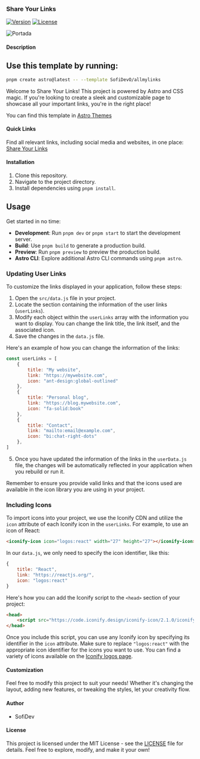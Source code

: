 ### Share Your Links

[![Version](https://img.shields.io/badge/version-0.0.1-blue.svg)](https://github.com/tu_usuario/tu_repositorio)
[![License](https://img.shields.io/badge/license-MIT-green.svg)](https://opensource.org/licenses/MIT)

![Portada](/public/img/portada.png)
#### Description

## Use this template by running:

```bash
pnpm create astro@latest -- --template SofiDevO/allmylinks
``` 

Welcome to Share Your Links! This project is powered by Astro and CSS magic. If you're looking to create a sleek and customizable page to showcase all your important links, you're in the right place!

You can find this template in [Astro Themes](https://portal.astro.build/themes/shareyourlinks/)

#### Quick Links

Find all relevant links, including social media and websites, in one place: [Share Your Links](https://example.com/share-your-links)

#### Installation

1. Clone this repository.
2. Navigate to the project directory.
3. Install dependencies using `pnpm install`.

## Usage

Get started in no time:

- **Development**: Run `pnpm dev` or `pnpm start` to start the development server.
- **Build**: Use `pnpm build` to generate a production build.
- **Preview**: Run `pnpm preview` to preview the production build.
- **Astro CLI**: Explore additional Astro CLI commands using `pnpm astro`.
### Updating User Links

To customize the links displayed in your application, follow these steps:

1. Open the `src/data.js` file in your project.
2. Locate the section containing the information of the user links (`userLinks`).
3. Modify each object within the `userLinks` array with the information you want to display. You can change the link title, the link itself, and the associated icon.
4. Save the changes in the `data.js` file.

Here's an example of how you can change the information of the links:

```javascript
const userLinks = [
    {
        title: "My website",
        link: "https://mywebsite.com",
        icon: "ant-design:global-outlined"
    },
    {
        title: "Personal blog",
        link: "https://blog.mywebsite.com",
        icon: "fa-solid:book"
    },
    {
        title: "Contact",
        link: "mailto:email@example.com",
        icon: "bi:chat-right-dots"
    },
]
```

5. Once you have updated the information of the links in the `userData.js` file, the changes will be automatically reflected in your application when you rebuild or run it.

Remember to ensure you provide valid links and that the icons used are available in the icon library you are using in your project.

### Including Icons

To import icons into your project, we use the Iconify CDN and utilize the `icon` attribute of each Iconify icon in the `userLinks`. For example, to use an icon of React:

```html
<iconify-icon icon="logos:react" width="27" height="27"></iconify-icon>
```

In our `data.js`, we only need to specify the icon identifier, like this:

```javascript
{
    title: "React",
    link: "https://reactjs.org/",
    icon: "logos:react"
}
```

Here's how you can add the Iconify script to the `<head>` section of your project:

```html
<head>
    <script src="https://code.iconify.design/iconify-icon/2.1.0/iconify-icon.min.js"></script>
</head>
```

Once you include this script, you can use any Iconify icon by specifying its identifier in the `icon` attribute. Make sure to replace `"logos:react"` with the appropriate icon identifier for the icons you want to use. You can find a variety of icons available on the [Iconify logos page](https://icon-sets.iconify.design/logos/).
#### Customization

Feel free to modify this project to suit your needs! Whether it's changing the layout, adding new features, or tweaking the styles, let your creativity flow.

#### Author

- SofiDev

#### License

This project is licensed under the MIT License - see the [LICENSE](LICENSE) file for details. Feel free to explore, modify, and make it your own!
